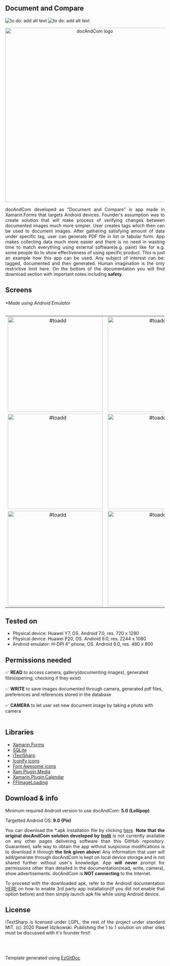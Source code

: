 <h2>Document and Compare</h2>

<img src="https://img.shields.io/badge/Platform-Android-red?color=2DE22B&style=flat-square" alt="to do: add alt text"/> <img src="https://img.shields.io/badge/Languages-EN,%20PL-red?color=E41570&style=flat-square" alt="to do: add alt text"/>

<p align="center"><img src="https://github.com/trolit/document-and-compare/blob/storage/images/github_1.png" width="550" alt="docAndCom logo"></p>

<p align="justify">docAndCom developed as "Document and Compare" is app made in Xamarin.Forms that targets Android devices. Founder's assumption was to create solution that will make process of verifying changes between documented images much more simpler. User creates tags which then can be used to document images. After gathering satisfying amount of data under specific tag, user can generate PDF file in list or tabular form. App makes collecting data much more easier and there is no need in wasting time to match everything using external software(e.g. paint) like  for e.g. some people do to show effectiveness of using specific product. This is just an example how this app can be used. Any subject of interest can be: tagged, documented and then generated. Human imagination is the only restrictive limit here. On the bottom of the documentation you will find download section with important notes including <strong>safety</strong>. </p>

<h2>Screens</h2>
<h6>*Made using Android Emulator </h6>

| | | | |
| :---: | :---: | :---: | :---: |
| <img src="https://github.com/trolit/document-and-compare/blob/storage/images/screen1.png" alt="#toadd" height="300"/> | <img src="https://github.com/trolit/document-and-compare/blob/storage/images/screen2.png" alt="#toadd" height="300"/> | <img src="https://github.com/trolit/document-and-compare/blob/storage/images/screen3.png" alt="#toadd" height="300"/> | <img src="https://github.com/trolit/document-and-compare/blob/storage/images/screen4.png" alt="#toadd" height="300"/> |
| <img src="https://github.com/trolit/document-and-compare/blob/storage/images/screen5.png" alt="#toadd" height="300"/> | <img src="https://github.com/trolit/document-and-compare/blob/storage/images/screen6.png" alt="#toadd" height="300"/> | <img src="https://github.com/trolit/document-and-compare/blob/storage/images/screen7.png" alt="#toadd" height="300"/> | <img src="https://github.com/trolit/document-and-compare/blob/storage/images/screen8.png" alt="#toadd" height="300"/> |
| <img src="https://github.com/trolit/document-and-compare/blob/storage/images/screen9.png" alt="#toadd" height="300"/> | <img src="https://github.com/trolit/document-and-compare/blob/storage/images/screen10.png" alt="#toadd" height="300"/> | <img src="https://github.com/trolit/document-and-compare/blob/storage/images/screen11.png" alt="#toadd" height="300"/> | <img src="https://github.com/trolit/document-and-compare/blob/storage/images/screen12.png" alt="#toadd" height="300"/> |
<!-- For image table, it's highly recommended to have the same resolution images. 
 To find best results(no stretches, equal cells), both axis should be adjusted manually. -->

<h2>Tested on</h2>

- Physical device: Huawei Y7, OS. Android 7.0, res. 720 x 1280
- Physical device: Huawei P20, OS. Android 9.0, res. 2244 x 1080
- Android emulator: H-DPI 4" phone, OS. Android 9.0, res. 480 x 800

<h2>Permissions needed</h2>

:white_check_mark: <strong>READ</strong> to access camera, gallery(documenting images), generated files(opening, checking if they exist) <br><br>
:white_check_mark: <strong>WRITE</strong> to save images documented through camera, generated pdf files, preferences and references stored in the database<br><br>
:white_check_mark: <strong>CAMERA</strong> to let user set new document image by taking a photo with camera <br><br>
<!-- If you did not specify icon, simply overwrite Id put between : : characters with desired icon name -->
<!-- Supported by GitHub icon list can be found here: https://gist.github.com/rxaviers/7360908 -->

<h2>Libraries</h2>

- <a href="https://github.com/xamarin/Xamarin.Forms">Xamarin.Forms</a>
- <a href="https://github.com/sqlite/sqlite">SQLite</a>
- <a href="https://github.com/schourode/iTextSharp-LGPL">iTextSharp</a>
- <a href="https://iconify.design">Iconify icons</a>
- <a href="https://fontawesome.com/">Font Awesome icons</a>
- <a href="https://github.com/jamesmontemagno/MediaPlugin">Xam.Plugin.Media</a>
- <a href="https://github.com/lilcodelab/Xamarin.Plugin.Calendar">Xamarin.Plugin.Calendar</a>
- <a href="https://github.com/luberda-molinet/FFImageLoading">FFImageLoading</a>

<h2>Download & info</h2>

Minimum required Android version to use docAndCom: <strong>5.0 (Lollipop)</strong>

Targetted Android OS: <strong>9.0 (Pie)</strong>

<p align="justify">You can download the *.apk installation file by clicking <a href="https://github.com/trolit/document-and-compare/releases/download/v1.0/docAndCom.apk">here</a>. <strong>Note that the original docAndCom solution developed by <a href="https://github.com/trolit">trolit</a></strong> is not currently available on any other pages delivering software than this GitHub repository. Guaranteed, safe way to obtain the app without suspicious modifications is to download it through <strong>the link given above</strong>! Any information that user will add/generate through docAndCom is kept on local device storage and is not shared further without user's knowledge. App <strong>will never</strong> prompt for permissions other than detailed in the documentation(read, write, camera), show advertisements. docAndCom is <strong>NOT connecting</strong> to the Internet. </p>

<p align="justify">To proceed with the downloaded apk, refer to the Android documentation <a href="https://developer.android.com/studio/publish#publishing-unknown">HERE</a> on how to enable 3rd party app installation(if you did not enable that option before) and then simply launch apk file while using Android device. </p>

<h2>License</h2>

<p align="justify">iTextSharp is licensed under LGPL, the rest of the project under standard MIT. (c) 2020 Paweł Idzikowski. Publishing the 1 to 1 solution on other sites must be discussed with it's founder first!</p>

<br/>
<br/>

Template generated using <a href="https://github.com/trolit/EzGitDoc">EzGitDoc</a>

